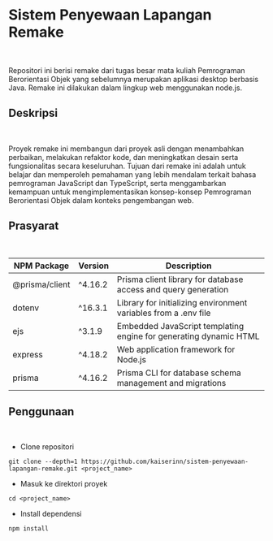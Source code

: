 # Sistem Penyewaan Lapangan Remake

<br>

Repositori ini berisi remake dari tugas besar mata kuliah Pemrograman Berorientasi Objek yang sebelumnya merupakan aplikasi desktop berbasis Java. Remake ini dilakukan dalam lingkup web menggunakan node.js.

## Deskripsi

<br>

Proyek remake ini membangun dari proyek asli dengan menambahkan perbaikan, melakukan refaktor kode, dan meningkatkan desain serta fungsionalitas secara keseluruhan. Tujuan dari remake ini adalah untuk belajar dan memperoleh pemahaman yang lebih mendalam terkait bahasa pemrograman JavaScript dan TypeScript, serta menggambarkan kemampuan untuk mengimplementasikan konsep-konsep Pemrograman Berorientasi Objek dalam konteks pengembangan web.

## Prasyarat

<br>

| NPM Package    | Version | Description                                                       |
| -------------- | ------- | ----------------------------------------------------------------- |
| @prisma/client | ^4.16.2 | Prisma client library for database access and query generation    |
| dotenv         | ^16.3.1 | Library for initializing environment variables from a .env file   |
| ejs            | ^3.1.9  | Embedded JavaScript templating engine for generating dynamic HTML |
| express        | ^4.18.2 | Web application framework for Node.js                             |
| prisma         | ^4.16.2 | Prisma CLI for database schema management and migrations          |

## Penggunaan

<br>

- Clone repositori

```
git clone --depth=1 https://github.com/kaiserinn/sistem-penyewaan-lapangan-remake.git <project_name>
```

- Masuk ke direktori proyek

```
cd <project_name>
```

- Install dependensi

```
npm install
```
